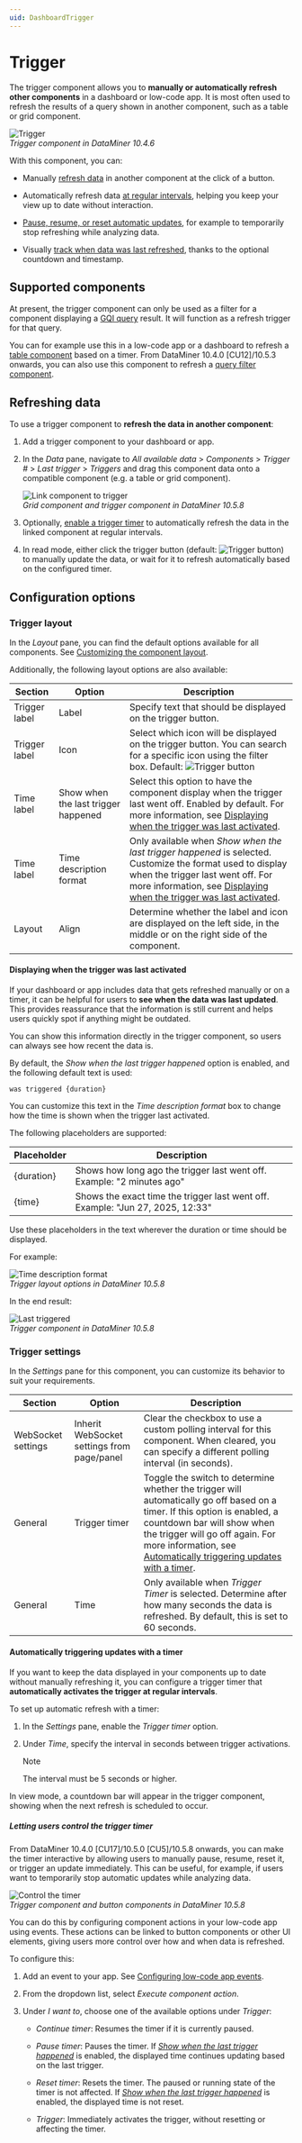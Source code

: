 ```yaml
---
uid: DashboardTrigger
---
```


# Trigger

The trigger component allows you to **manually or automatically refresh other components** in a dashboard or low-code app. It is most often used to refresh the results of a query shown in another component, such as a table or grid component.

![Trigger](~/dataminer/images/Trigger.png)<br>*Trigger component in DataMiner 10.4.6*

With this component, you can:

- Manually [refresh data](#refreshing-data) in another component at the click of a button.

- Automatically refresh data [at regular intervals](#automatically-triggering-updates-with-a-timer), helping you keep your view up to date without interaction.

- [Pause, resume, or reset automatic updates](#letting-users-control-the-trigger-timer), for example to temporarily stop refreshing while analyzing data.

- Visually [track when data was last refreshed](#displaying-when-the-trigger-was-last-activated), thanks to the optional countdown and timestamp.

## Supported components

At present, the trigger component can only be used as a filter for a component displaying a [GQI query](xref:Query_Data) result. It will function as a refresh trigger for that query.

You can for example use this in a low-code app or a dashboard to refresh a [table component](xref:DashboardTable) based on a timer. From DataMiner 10.4.0 [CU12]/10.5.3 onwards<!--RN 41799-->, you can also use this component to refresh a [query filter component](xref:DashboardQueryFilter).

## Refreshing data

To use a trigger component to **refresh the data in another component**:

1. Add a trigger component to your dashboard or app.

1. In the *Data* pane, navigate to *All available data* > *Components* > *Trigger #* > *Last trigger* > *Triggers* and drag this component data onto a compatible component (e.g. a table or grid component).

   ![Link component to trigger](~/dataminer/images/Link_Component_to_Trigger.gif)<br>*Grid component and trigger component in DataMiner 10.5.8*

1. Optionally, [enable a trigger timer](#automatically-triggering-updates-with-a-timer) to automatically refresh the data in the linked component at regular intervals.

1. In read mode, either click the trigger button (default: ![Trigger button](~/dataminer/images/Trigger_Button.png)) to manually update the data, or wait for it to refresh automatically based on the configured timer.

## Configuration options

### Trigger layout

In the *Layout* pane, you can find the default options available for all components. See [Customizing the component layout](xref:Customize_Component_Layout).

Additionally, the following layout options are also available:

| Section | Option | Description |
|--|--|--|
| Trigger label | Label | Specify text that should be displayed on the trigger button.|
| Trigger label | Icon | Select which icon will be displayed on the trigger button. You can search for a specific icon using the filter box. Default: ![Trigger button](~/dataminer/images/Trigger_Button.png) |
| Time label | Show when the last trigger happened | Select this option to have the component display when the trigger last went off. Enabled by default. For more information, see [Displaying when the trigger was last activated](#displaying-when-the-trigger-was-last-activated). |
| Time label | Time description format | Only available when *Show when the last trigger happened* is selected. Customize the format used to display when the trigger last went off. For more information, see [Displaying when the trigger was last activated](#displaying-when-the-trigger-was-last-activated). |
| Layout | Align | Determine whether the label and icon are displayed on the left side, in the middle or on the right side of the component. |

#### Displaying when the trigger was last activated

If your dashboard or app includes data that gets refreshed manually or on a timer, it can be helpful for users to **see when the data was last updated**. This provides reassurance that the information is still current and helps users quickly spot if anything might be outdated.

You can show this information directly in the trigger component, so users can always see how recent the data is.

By default, the *Show when the last trigger happened* option is enabled, and the following default text is used:

`was triggered {duration}`

You can customize this text in the *Time description format* box to change how the time is shown when the trigger last activated.

The following placeholders are supported:

| Placeholder | Description |
|--|--|
| {duration} | Shows how long ago the trigger last went off. Example: "2 minutes ago" |
| {time} | Shows the exact time the trigger last went off. Example: "Jun 27, 2025, 12:33" |

Use these placeholders in the text wherever the duration or time should be displayed.

For example:

![Time description format](~/dataminer/images/Time_Description_Format.png)<br>*Trigger layout options in DataMiner 10.5.8*

In the end result:

![Last triggered](~/dataminer/images/Trigger_Last_Triggered.png)<br>*Trigger component in DataMiner 10.5.8*

### Trigger settings

In the *Settings* pane for this component, you can customize its behavior to suit your requirements.

| Section | Option | Description |
|--|--|--|
| WebSocket settings | Inherit WebSocket settings from page/panel | Clear the checkbox to use a custom polling interval for this component. When cleared, you can specify a different polling interval (in seconds). |
| General | Trigger timer | Toggle the switch to determine whether the trigger will automatically go off based on a timer. If this option is enabled, a countdown bar will show when the trigger will go off again. For more information, see [Automatically triggering updates with a timer](#automatically-triggering-updates-with-a-timer). |
| General | Time | Only available when *Trigger Timer* is selected. Determine after how many seconds the data is refreshed. By default, this is set to 60 seconds. |

#### Automatically triggering updates with a timer

If you want to keep the data displayed in your components up to date without manually refreshing it, you can configure a trigger timer that **automatically activates the trigger at regular intervals**.

To set up automatic refresh with a timer:

1. In the *Settings* pane, enable the *Trigger timer* option.

1. Under *Time*, specify the interval in seconds between trigger activations.

   > [!NOTE]
   > The interval must be 5 seconds or higher.

In view mode, a countdown bar will appear in the trigger component, showing when the next refresh is scheduled to occur.

##### Letting users control the trigger timer

From DataMiner 10.4.0 [CU17]/10.5.0 [CU5]/10.5.8 onwards<!--RN 43184-->, you can make the timer interactive by allowing users to manually pause, resume, reset it, or trigger an update immediately. This can be useful, for example, if users want to temporarily stop automatic updates while analyzing data.

![Control the timer](~/dataminer/images/Trigger_Timer_Actions.gif)<br>*Trigger component and button components in DataMiner 10.5.8*

You can do this by configuring component actions in your low-code app using events. These actions can be linked to button components or other UI elements, giving users more control over how and when data is refreshed.

To configure this:

1. Add an event to your app. See [Configuring low-code app events](xref:LowCodeApps_event_config).

1. From the dropdown list, select *Execute component action*.

1. Under *I want to*, choose one of the available options under *Trigger*:

   - *Continue timer*: Resumes the timer if it is currently paused.

   - *Pause timer*: Pauses the timer. If [*Show when the last trigger happened*](#displaying-when-the-trigger-was-last-activated) is enabled, the displayed time continues updating based on the last trigger.

   - *Reset timer*: Resets the timer. The paused or running state of the timer is not affected. If [*Show when the last trigger happened*](#displaying-when-the-trigger-was-last-activated) is enabled, the displayed time is not reset.

   - *Trigger*: Immediately activates the trigger, without resetting or affecting the timer.
